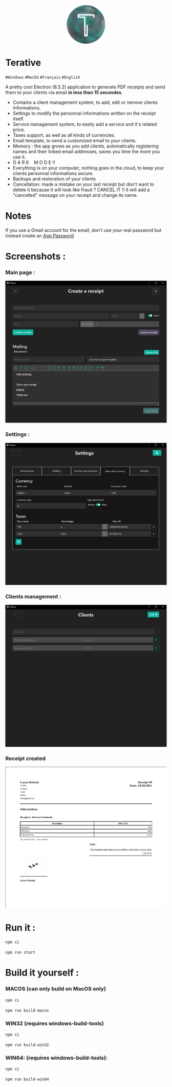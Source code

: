 <p align="center"><img src="https://github.com/intradeus/terative/blob/master/assets/logo.png?raw=true" width="120" height="120">

# **Terative**


``#Windows`` ``#MacOS`` ``#Français`` ``#English``

A pretty cool Electron (8.5.2) application to generate PDF receipts and send them to your clients via email **in less than 15 secondes**.
- Contains a client management system, to add, edit or remove clients informations.
- Settings to modify the personnal informations written on the receipt itself.
- Service management system, to easily add a service and it's related price.
- Taxes support, as well as all kinds of currencies.
- Email template, to send a customized email to your clients.
- Memory : the app grows as you add clients, automatically registering names and their linked email addresses, saves you time the more you use it.
- D A R K  &nbsp;&nbsp;  M O D E !!
- Everything is on your computer, nothing goes in the cloud, to keep your clients personnal informations secure.
- Backups and restoration of your clients
- Cancellation: made a mistake on your last receipt but don't want to delete it because it will look like fraud ? CANCEL IT !! It will add a "cancelled" message on your receipt and change its name.

        
# Notes
If you use a Gmail account for the email, don't use your real password but instead create an [App Password](https://myaccount.google.com/apppasswords)

# Screenshots :
### Main page : 
![Main page](https://github.com/intradeus/terative/blob/master/assets/sc1.png?raw=true)

### Settings :
![Settings example](https://github.com/intradeus/terative/blob/master/assets/sc2.png?raw=true)

### Clients management : 
![Clients management ](https://github.com/intradeus/terative/blob/master/assets/sc3.png?raw=true)

### Receipt created
![Receipt example](https://github.com/intradeus/terative/blob/master/assets/sc4.png?raw=true)


# Run it :

```
npm ci 

npm run start
```


# Build it yourself : 
### MACOS (can only build on MacOS only)
```
npm ci
        
npm run build-macos
```
                
### WIN32 (requires windows-build-tools)
```
npm ci
        
npm run build-win32
```
### WIN64: (requires windows-build-tools):
```
npm ci
        
npm run build-win64
```
